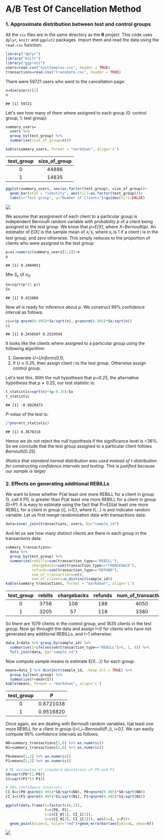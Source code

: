 A/B Test Of Cancellation Method
================

### 1. Approximate distribution between test and control groups

All the `csv` files are in the same directory as the **R** project. This code uses `dplyr`, `knitr` and `ggplot2` packages. Import them and read the data using the `read.csv` function:

``` r
library("dplyr")
library("knitr")
library("ggplot2")
users=read.csv("testSamples.csv", header = TRUE)
transactions=read.csv("transData.csv", header = TRUE)
```

There were 59721 users who went to the cancellation page:

``` r
n=dim(users)[1]
n
```

    ## [1] 59721

Let's see how many of them where assigned to each group (0: control group, 1: test group):

``` r
summary_users=
  users %>% 
  group_by(test_group) %>%
  summarise(size_of_group=n())

kable(summary_users, format = "markdown", align='c')
```

| test\_group | size\_of\_group |
|:-----------:|:---------------:|
|      0      |      44886      |
|      1      |      14835      |

``` r
ggplot(summary_users, aes(as.factor(test_group), size_of_group))+
  geom_bar(stat = "identity", aes(fill=as.factor(test_group)))+
  labs(x="Test group", y="Number of Clients")+guides(fill=FALSE)
```

![](Report_files/figure-markdown_github/unnamed-chunk-4-1.png)

We assume that assignment of each client to a particular group is independent Bernoulli random variable with probability *p* of a client being assigned to the test group. We know that *p=E\[X\]*, where *X~Bernoulli(p)*. An estimator of *E\[X\]* is the sample mean of *x*<sub>*i*</sub>'s, where *x*<sub>*i*</sub> is 1 if a client *i* is in the test group, and zero otherwise. This simply reduces to the proportion of clients who were assigned to the test group:

``` r
p=as.numeric(summary_users[2,2])/n
p
```

    ## [1] 0.2484051

Mle *S*<sub>*x*</sub> of *σ*<sub>*X*</sub>

``` r
Sx=sqrt(p*(1-p))
Sx
```

    ## [1] 0.432088

Now all is ready for inference about *p*. We construct 99% confidence interval as follows:

``` r
ci=c(p-qnorm(0.995)*Sx/sqrt(n), p+qnorm(0.995)*Sx/sqrt(n))
ci
```

    ## [1] 0.2438507 0.2529594

It looks like the clients where assigned to a particular group using the following algorithm:

1.  Generate *U~Uniform(0,1)*;
2.  If *U* ≤ 0.25, then assign client *i* to the test group. Otherwise assign control group.

Let's test this. With the null hypothesis that *p=0.25*, the alternative hypothesis that *p* ≠ 0.25, our test statistic is:

``` r
t_statistic=sqrt(n)*(p-0.25)/Sx
t_statistic
```

    ## [1] -0.9020473

*P-value* of the test is:

``` r
2*pnorm(t_statistic)
```

    ## [1] 0.3670318

Hence we do not reject the null hypothesis if the significance level is &lt;36%. So we conclude that the test group assigned to a particular client follows *Bernoulli(0.25)*.

*(Notice that standard normal distribution was used instead of t-distribution for constructing confidence intervals and testing. This is justified because our sample is large)*

### 2. Effects on generating additional REBILLs

We want to know whether P{at least one more REBILL for a client in group 1}, call it P0, is greater than P{at least one more REBILL for a client in group 0}=P1. It is easy to estimate using the fact that Pi=E\[I{at least one more REBILL for a client in group i}\], i=0,1, where I{...} is and indicator random variable. Let us first merge randomization data with transactions data:

``` r
data=inner_join(transactions, users, by="sample_id")
```

And let us see how many distinct clients are there in each group in the transactions data:

``` r
summary_transactions=
  data %>%
  group_by(test_group) %>%
  summarise(rebills=sum(transaction_type=="REBILL"),
            chargebacks=sum(transaction_type=="CHARGEBACK"),
            refunds=sum(transaction_type=="REFUND"),
            num_of_transactions=n(),
            num_of_clients=n_distinct(sample_id))
kable(summary_transactions, format = "markdown", align='c')
```

| test\_group | rebills | chargebacks | refunds | num\_of\_transactions | num\_of\_clients |
|:-----------:|:-------:|:-----------:|:-------:|:---------------------:|:----------------:|
|      0      |   3756  |     106     |   188   |          4050         |       1079       |
|      1      |   3205  |      57     |   118   |          3380         |       1635       |

So there are 1079 clients in the control group, and 1635 clients in the test group. Now go throught the data and assign I=0 for clients who have not generated any additional REBILLs, and I=1 otherwise:

``` r
data_I=data %>% group_by(sample_id) %>%
  summarise(I=ifelse(sum(transaction_type=="REBILL")>0, 1, 0)) %>%
  full_join(data, by="sample_id")
```

Now compute sample means to estimate E\[I{...}\] for each group:

``` r
means=data_I %>% distinct(sample_id, .keep_all = TRUE) %>%
  group_by(test_group) %>%
  summarise(P=mean(I))
kable(means, format = "markdown", align='c')
```

| test\_group |     P     |
|:-----------:|:---------:|
|      0      | 0.8721038 |
|      1      | 0.9516820 |

Once again, we are dealing with Bernoulli random variables. I{at least one more REBILL for a client in group i}=I\_i~Bernoulli(P\_i), i=0,1. We can easily compute 99% confidence intervals as follows:

``` r
N0=summary_transactions[1,6] %>% as.numeric()
N1=summary_transactions[2,6] %>% as.numeric()

P0=means[1,2] %>% as.numeric()
P1=means[2,2] %>% as.numeric()

# ML estimates of standard deviations of P0 and P1
S0=sqrt(P0*(1-P0))
S1=sqrt(P1*(1-P1))

# 99% confidence intervals
CI_0=c(P0-qnorm(0.995)*S0/sqrt(N0), P0+qnorm(0.995)*S0/sqrt(N0))
CI_1=c(P1-qnorm(0.995)*S1/sqrt(N1), P1+qnorm(0.995)*S1/sqrt(N1))

ggplot(data.frame(I=factor(c(0,1)),
                  P=c(P0, P1),
                  L=c(CI_0[1], CI_1[1]),
                  U=c(CI_0[2], CI_1[2])), aes(x=I, y=P))+
  geom_point(size=3, color="red")+geom_errorbar(aes(ymin=L, ymax=U))
```

![](Report_files/figure-markdown_github/unnamed-chunk-14-1.png)
